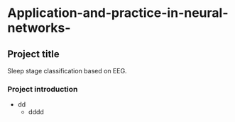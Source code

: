 # Application-and-practice-in-neural-networks-

## Project title 
Sleep stage classification based on EEG.

### Project introduction


+ dd
  + dddd

